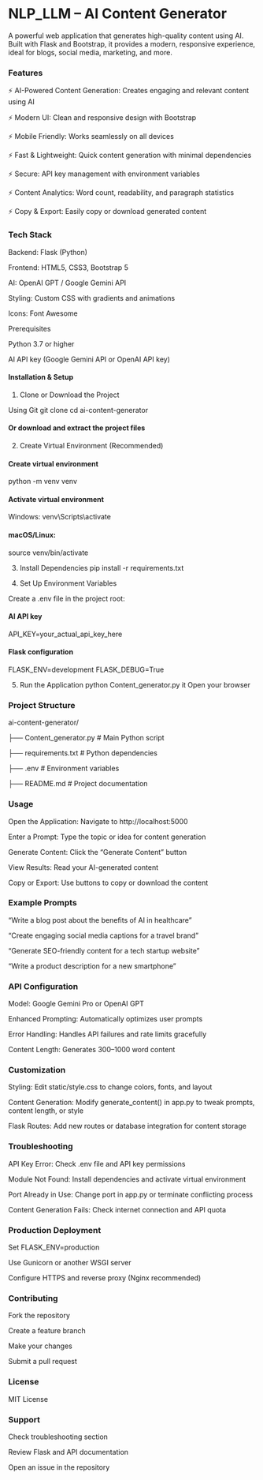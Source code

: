 # NLP_LLM – AI Content Generator

A powerful web application that generates high-quality content using AI. Built with Flask and Bootstrap, it provides a modern, responsive experience, ideal for blogs, social media, marketing, and more.

### Features

⚡ AI-Powered Content Generation: Creates engaging and relevant content using AI

⚡ Modern UI: Clean and responsive design with Bootstrap

⚡ Mobile Friendly: Works seamlessly on all devices

⚡ Fast & Lightweight: Quick content generation with minimal dependencies

⚡ Secure: API key management with environment variables

⚡ Content Analytics: Word count, readability, and paragraph statistics

⚡ Copy & Export: Easily copy or download generated content

### Tech Stack

Backend: Flask (Python)

Frontend: HTML5, CSS3, Bootstrap 5

AI: OpenAI GPT / Google Gemini API

Styling: Custom CSS with gradients and animations

Icons: Font Awesome

Prerequisites

Python 3.7 or higher

AI API key (Google Gemini API or OpenAI API key)

#### Installation & Setup
1. Clone or Download the Project
   
Using Git
git clone <repository-url>
cd ai-content-generator

#### Or download and extract the project files

2. Create Virtual Environment (Recommended)
#### Create virtual environment
python -m venv venv

#### Activate virtual environment
Windows:
venv\Scripts\activate
#### macOS/Linux:
source venv/bin/activate

3. Install Dependencies
pip install -r requirements.txt

4. Set Up Environment Variables

Create a .env file in the project root:

#### AI API key
API_KEY=your_actual_api_key_here

#### Flask configuration
FLASK_ENV=development
FLASK_DEBUG=True

5. Run the Application
python Content_generator.py
it Open your browser

### Project Structure

ai-content-generator/

├── Content_generator.py       # Main Python script

├── requirements.txt           # Python dependencies

├── .env                       # Environment variables

├── README.md                  # Project documentation

### Usage

Open the Application: Navigate to http://localhost:5000

Enter a Prompt: Type the topic or idea for content generation

Generate Content: Click the “Generate Content” button

View Results: Read your AI-generated content

Copy or Export: Use buttons to copy or download the content

### Example Prompts

“Write a blog post about the benefits of AI in healthcare”

“Create engaging social media captions for a travel brand”

“Generate SEO-friendly content for a tech startup website”

“Write a product description for a new smartphone”

### API Configuration

Model: Google Gemini Pro or OpenAI GPT

Enhanced Prompting: Automatically optimizes user prompts

Error Handling: Handles API failures and rate limits gracefully

Content Length: Generates 300–1000 word content

### Customization

Styling: Edit static/style.css to change colors, fonts, and layout

Content Generation: Modify generate_content() in app.py to tweak prompts, content length, or style

Flask Routes: Add new routes or database integration for content storage

### Troubleshooting

API Key Error: Check .env file and API key permissions

Module Not Found: Install dependencies and activate virtual environment

Port Already in Use: Change port in app.py or terminate conflicting process

Content Generation Fails: Check internet connection and API quota

### Production Deployment

Set FLASK_ENV=production

Use Gunicorn or another WSGI server

Configure HTTPS and reverse proxy (Nginx recommended)

### Contributing

Fork the repository

Create a feature branch

Make your changes

Submit a pull request

### License

MIT License

### Support

Check troubleshooting section

Review Flask and API documentation

Open an issue in the repository
